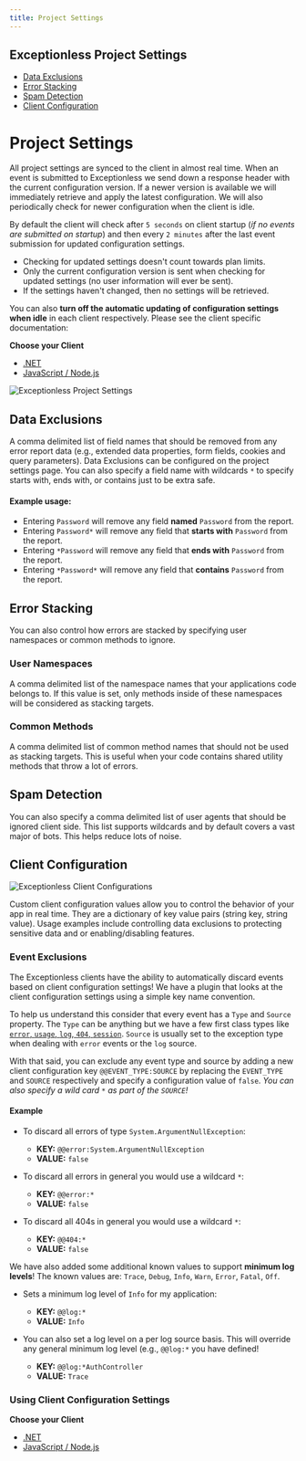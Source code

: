 ```yaml
---
title: Project Settings
---
```

## Exceptionless Project Settings

* [Data Exclusions](#data-exclusions)
* [Error Stacking](#error-stacking)
* [Spam Detection](#spam-detection)
* [Client Configuration](#client-configuration)

# Project Settings

All project settings are synced to the client in almost real time. When an event is submitted to Exceptionless we send down a response header with the current configuration version. If a newer version is available we will immediately retrieve and apply the latest configuration. We will also periodically check for newer configuration when the client is idle.

By default the client will check after `5 seconds` on client startup (*if no events are submitted on startup*) and then every `2 minutes` after the last event submission for updated configuration settings. 
  * Checking for updated settings doesn't count towards plan limits. 
  * Only the current configuration version is sent when checking for updated settings (no user information will ever be sent). 
  * If the settings haven't changed, then no settings will be retrieved.

You can also **turn off the automatic updating of configuration settings when idle** in each client respectively. Please see the client specific documentation:

**Choose your Client**
* [.NET](https://github.com/exceptionless/Exceptionless.Net/wiki/Client-Configuration-Values#updating-client-configuration-settings)
* [JavaScript / Node.js](https://github.com/exceptionless/Exceptionless.JavaScript/wiki/Client-Configuration-Values#updating-client-configuration-settings)

![Exceptionless Project Settings](https://exceptionless.com/assets/settings.png)

## Data Exclusions

A comma delimited list of field names that should be removed from any error report data (e.g., extended data properties, form fields, cookies and query parameters). Data Exclusions can be configured on the project settings page. You can also specify a field name with wildcards `*` to specify starts with, ends with, or contains just to be extra safe.

#### Example usage:

* Entering `Password` will remove any field **named** `Password` from the report.
* Entering `Password*` will remove any field that **starts with** `Password` from the report.
* Entering `*Password` will remove any field that **ends with** `Password` from the report.
* Entering `*Password*` will remove any field that **contains** `Password` from the report.

## Error Stacking
You can also control how errors are stacked by specifying user namespaces or common methods to ignore.

### User Namespaces
A comma delimited list of the namespace names that your applications code belongs to. If this value is set, only methods inside of these namespaces will be considered as stacking targets.

### Common Methods
A comma delimited list of common method names that should not be used as stacking targets. This is useful when your code contains shared utility methods that throw a lot of errors.

## Spam Detection
You can also specify a comma delimited list of user agents that should be ignored client side. This list supports wildcards and by default covers a vast major of bots. This helps reduce lots of noise.

## Client Configuration

![Exceptionless Client Configurations](https://exceptionless.com/assets/client-configuration.png)

Custom client configuration values allow you to control the behavior of your app in real time. They are a dictionary of key value pairs (string key, string value). Usage examples include controlling data exclusions to protecting sensitive data and or enabling/disabling features.

### Event Exclusions
The Exceptionless clients have the ability to automatically discard events based on client configuration settings! We have a plugin that looks at the client configuration settings using a simple key name convention.

To help us understand this consider that every event has a `Type` and `Source` property. The `Type` can be anything but we have a few first class types like [`error`, `usage`, `log`, `404`, `session`](https://github.com/exceptionless/Exceptionless/blob/master/src/Exceptionless.Core/Models/Event.cs#L92-L100). `Source` is usually set to the exception type when dealing with `error` events or the `log` source.

With that said, you can exclude any event type and source by adding a new client configuration key `@@EVENT_TYPE:SOURCE` by replacing the `EVENT_TYPE` and `SOURCE` respectively and specify a configuration value of `false`. _You can also specify a wild card `*` as part of the `SOURCE`!_

#### Example
* To discard all errors of type `System.ArgumentNullException`:
  * **KEY:** `@@error:System.ArgumentNullException`
  * **VALUE:** `false`

* To discard all errors in general you would use a wildcard `*`: 
  * **KEY:** `@@error:*`
  * **VALUE:** `false`

* To discard all 404s in general you would use a wildcard `*`: 
  * **KEY:** `@@404:*`
  * **VALUE:** `false`

We have also added some additional known values to support **minimum log levels**! The known values are: `Trace`, `Debug`, `Info`, `Warn`, `Error`, `Fatal`, `Off`.

* Sets a minimum log level of `Info` for my application:
  * **KEY:** `@@log:*`
  * **VALUE:** `Info`

* You can also set a log level on a per log source basis. This will override any general minimum log level (e.g., `@@log:*` you have defined!
  * **KEY:** `@@log:*AuthController`
  * **VALUE:** `Trace`

### Using Client Configuration Settings

**Choose your Client**
* [.NET](https://github.com/exceptionless/Exceptionless.Net/wiki/Client-Configuration-Values)
* [JavaScript / Node.js](https://github.com/exceptionless/Exceptionless.JavaScript/wiki/Client-Configuration-Values)